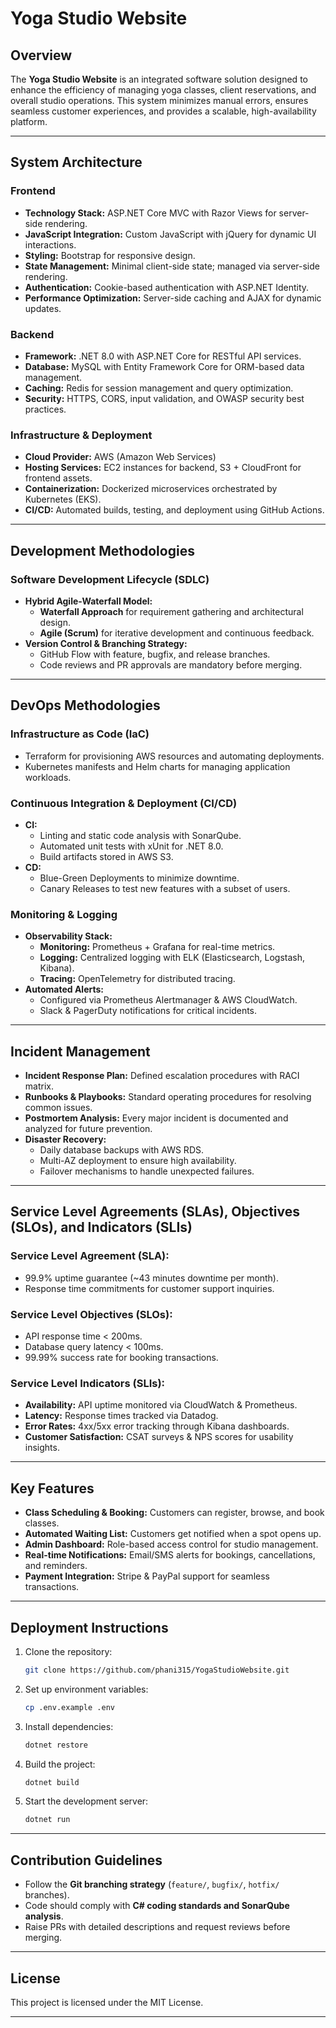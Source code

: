 # Yoga Studio Website

## Overview
The **Yoga Studio Website** is an integrated software solution designed to enhance the efficiency of managing yoga classes, client reservations, and overall studio operations. This system minimizes manual errors, ensures seamless customer experiences, and provides a scalable, high-availability platform.

---

## **System Architecture**
### **Frontend**
- **Technology Stack:** ASP.NET Core MVC with Razor Views for server-side rendering.
- **JavaScript Integration:** Custom JavaScript with jQuery for dynamic UI interactions.
- **Styling:** Bootstrap for responsive design.
- **State Management:** Minimal client-side state; managed via server-side rendering.
- **Authentication:** Cookie-based authentication with ASP.NET Identity.
- **Performance Optimization:** Server-side caching and AJAX for dynamic updates.

### **Backend**
- **Framework:** .NET 8.0 with ASP.NET Core for RESTful API services.
- **Database:** MySQL with Entity Framework Core for ORM-based data management.
- **Caching:** Redis for session management and query optimization.
- **Security:** HTTPS, CORS, input validation, and OWASP security best practices.

### **Infrastructure & Deployment**
- **Cloud Provider:** AWS (Amazon Web Services)
- **Hosting Services:** EC2 instances for backend, S3 + CloudFront for frontend assets.
- **Containerization:** Dockerized microservices orchestrated by Kubernetes (EKS).
- **CI/CD:** Automated builds, testing, and deployment using GitHub Actions.

---

## **Development Methodologies**
### **Software Development Lifecycle (SDLC)**
- **Hybrid Agile-Waterfall Model:**
  - **Waterfall Approach** for requirement gathering and architectural design.
  - **Agile (Scrum)** for iterative development and continuous feedback.
- **Version Control & Branching Strategy:**
  - GitHub Flow with feature, bugfix, and release branches.
  - Code reviews and PR approvals are mandatory before merging.

---

## **DevOps Methodologies**
### **Infrastructure as Code (IaC)**
- Terraform for provisioning AWS resources and automating deployments.
- Kubernetes manifests and Helm charts for managing application workloads.

### **Continuous Integration & Deployment (CI/CD)**
- **CI:**
  - Linting and static code analysis with SonarQube.
  - Automated unit tests with xUnit for .NET 8.0.
  - Build artifacts stored in AWS S3.
- **CD:**
  - Blue-Green Deployments to minimize downtime.
  - Canary Releases to test new features with a subset of users.

### **Monitoring & Logging**
- **Observability Stack:**
  - **Monitoring:** Prometheus + Grafana for real-time metrics.
  - **Logging:** Centralized logging with ELK (Elasticsearch, Logstash, Kibana).
  - **Tracing:** OpenTelemetry for distributed tracing.
- **Automated Alerts:**
  - Configured via Prometheus Alertmanager & AWS CloudWatch.
  - Slack & PagerDuty notifications for critical incidents.

---

## **Incident Management**
- **Incident Response Plan:** Defined escalation procedures with RACI matrix.
- **Runbooks & Playbooks:** Standard operating procedures for resolving common issues.
- **Postmortem Analysis:** Every major incident is documented and analyzed for future prevention.
- **Disaster Recovery:**
  - Daily database backups with AWS RDS.
  - Multi-AZ deployment to ensure high availability.
  - Failover mechanisms to handle unexpected failures.

---

## **Service Level Agreements (SLAs), Objectives (SLOs), and Indicators (SLIs)**
### **Service Level Agreement (SLA):**
- 99.9% uptime guarantee (~43 minutes downtime per month).
- Response time commitments for customer support inquiries.

### **Service Level Objectives (SLOs):**
- API response time < 200ms.
- Database query latency < 100ms.
- 99.99% success rate for booking transactions.

### **Service Level Indicators (SLIs):**
- **Availability:** API uptime monitored via CloudWatch & Prometheus.
- **Latency:** Response times tracked via Datadog.
- **Error Rates:** 4xx/5xx error tracking through Kibana dashboards.
- **Customer Satisfaction:** CSAT surveys & NPS scores for usability insights.

---

## **Key Features**
- **Class Scheduling & Booking:** Customers can register, browse, and book classes.
- **Automated Waiting List:** Customers get notified when a spot opens up.
- **Admin Dashboard:** Role-based access control for studio management.
- **Real-time Notifications:** Email/SMS alerts for bookings, cancellations, and reminders.
- **Payment Integration:** Stripe & PayPal support for seamless transactions.

---

## **Deployment Instructions**
1. Clone the repository:
   ```sh
   git clone https://github.com/phani315/YogaStudioWebsite.git
   ```
2. Set up environment variables:
   ```sh
   cp .env.example .env
   ```
3. Install dependencies:
   ```sh
   dotnet restore
   ```
4. Build the project:
   ```sh
   dotnet build
   ```
5. Start the development server:
   ```sh
   dotnet run
   ```

---

## **Contribution Guidelines**
- Follow the **Git branching strategy** (`feature/`, `bugfix/`, `hotfix/` branches).
- Code should comply with **C# coding standards and SonarQube analysis**.
- Raise PRs with detailed descriptions and request reviews before merging.

---

## **License**
This project is licensed under the MIT License.

---
